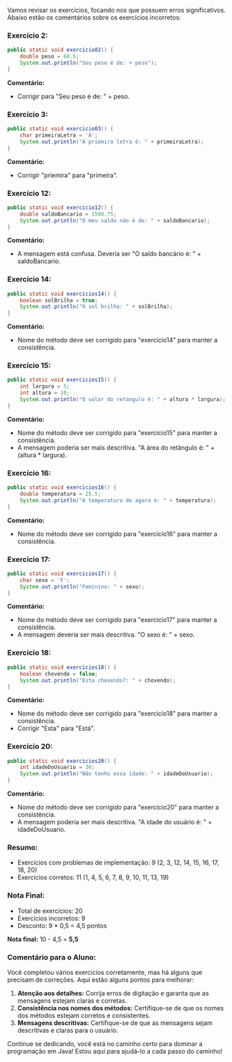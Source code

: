 Vamos revisar os exercícios, focando nos que possuem erros significativos. Abaixo estão os comentários sobre os exercícios incorretos:

### Exercício 2:
```java
public static void exercicio02() {
    double peso = 68.5;
    System.out.println("Seu peso é de: + peso");
}
```
**Comentário:** 
- Corrigir para "Seu peso é de: " + peso.

### Exercício 3:
```java
public static void exercicio03() {
    char primeiraLetra = 'A';
    System.out.println("A priemira letra é: " + primeiraLetra);
}
```
**Comentário:** 
- Corrigir "priemira" para "primeira".

### Exercício 12:
```java
public static void exercicio12() {
    double saldoBancario = 1500.75;
    System.out.println("O meu saldo não é de: " + saldoBancario);
}
```
**Comentário:** 
- A mensagem está confusa. Deveria ser "O saldo bancário é: " + saldoBancario.

### Exercício 14:
```java
public static void exercicios14() {
    boolean solBrilha = true;
    System.out.println("O sol brilha: " + solBrilha);
}
```
**Comentário:** 
- Nome do método deve ser corrigido para "exercicio14" para manter a consistência.

### Exercício 15:
```java
public static void exercicios15() {
    int largura = 5;
    int altura = 10;
    System.out.println("O valor do retangulo é: " + altura * largura);
}
```
**Comentário:** 
- Nome do método deve ser corrigido para "exercicio15" para manter a consistência.
- A mensagem poderia ser mais descritiva. "A área do retângulo é: " + (altura * largura).

### Exercício 16:
```java
public static void exercicios16() {
    double temperatura = 25.5;
    System.out.println("A temperatura de agora é: " + temperatura);
}
```
**Comentário:** 
- Nome do método deve ser corrigido para "exercicio16" para manter a consistência.

### Exercício 17:
```java
public static void exercicios17() {
    char sexo = 'F';
    System.out.println("Feminino: " + sexo);
}
```
**Comentário:** 
- Nome do método deve ser corrigido para "exercicio17" para manter a consistência.
- A mensagem deveria ser mais descritiva. "O sexo é: " + sexo.

### Exercício 18:
```java
public static void exercicios18() {
    boolean chovendo = false;
    System.out.println("Esta chovendo?: " + chovendo);
}
```
**Comentário:** 
- Nome do método deve ser corrigido para "exercicio18" para manter a consistência.
- Corrigir "Esta" para "Está".

### Exercício 20:
```java
public static void exercicios20() {
    int idadeDoUsuario = 30;
    System.out.println("Não tenho essa idade: " + idadeDoUsuario);
}
```
**Comentário:** 
- Nome do método deve ser corrigido para "exercicio20" para manter a consistência.
- A mensagem poderia ser mais descritiva. "A idade do usuário é: " + idadeDoUsuario.

### Resumo:
- Exercícios com problemas de implementação: 9 (2, 3, 12, 14, 15, 16, 17, 18, 20)
- Exercícios corretos: 11 (1, 4, 5, 6, 7, 8, 9, 10, 11, 13, 19)

### Nota Final:
- Total de exercícios: 20
- Exercícios incorretos: 9
- Desconto: 9 * 0,5 = 4,5 pontos

**Nota final:** 10 - 4,5 = **5,5**

### Comentário para o Aluno:
Você completou vários exercícios corretamente, mas há alguns que precisam de correções. Aqui estão alguns pontos para melhorar:

1. **Atenção aos detalhes:** Corrija erros de digitação e garanta que as mensagens estejam claras e corretas.
2. **Consistência nos nomes dos métodos:** Certifique-se de que os nomes dos métodos estejam corretos e consistentes.
3. **Mensagens descritivas:** Certifique-se de que as mensagens sejam descritivas e claras para o usuário.

Continue se dedicando, você está no caminho certo para dominar a programação em Java! Estou aqui para ajudá-lo a cada passo do caminho!

